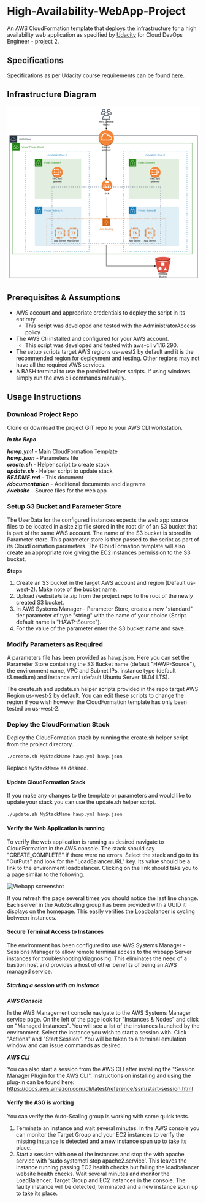 # High-Availability-WebApp-Project

An AWS CloudFormation template that deploys the infrastructure for a high availability web application as specified by [Udacity](https://www,udacity.com) for Cloud DevOps Engineer - project 2. 

## Specifications

Specifications as per Udacity course requirements can be found [here](./documentation/project_specifications.md).

## Infrastructure Diagram

![Infrastructure Diagram](./documentation/High-Availability-WebApp-Project.svg)

## Prerequisites & Assumptions

- AWS account and appropriate credentials to deploy the script in its entirety. 
    - This script was developed and tested with the AdministratorAccess policy
- The AWS Cli installed and configured for your AWS account. 
    - This script was developed and tested with aws-cli v1.16.290.
- The setup scripts target AWS regions us-west2 by default and it is the recommended region for deployment and testing. Other regions may not have all the required AWS services.
- A BASH terminal to use the provided helper scripts. If using windows simply run the aws cli commands manually. 

## Usage Instructions

### Download Project Repo

Clone or download the project GIT repo to your AWS CLI workstation. 

***In the Repo***

***hawp.yml*** - Main CloudFormation Template  
***hawp.json*** - Parameters file  
***create.sh*** - Helper script to create stack  
***update.sh*** - Helper script to update stack  
***README.md*** - This document  
***/documentation*** - Additional documents and diagrams  
***/website*** - Source files for the web app  

### Setup S3 Bucket and Parameter Store

The UserData for the configured instances expects the web app source files to be located in a site.zip file stored in the root dir of an S3 bucket that is part of the same AWS account. The name of the S3 bucket is stored in Parameter store. This parameter store is then passed to the script as part of its CloudFormation parameters. The CloudFormation template will also create an appropriate role giving the EC2 instances permission to the S3 bucket. 

**Steps**

1. Create an S3 bucket in the target AWS account and region (Default us-west-2). Make note of the bucket name. 
2. Upload /website/site.zip from the project repo to the root of the newly created S3 bucket. 
3. In AWS Systems Manager - Parameter Store, create a new "standard" tier parameter of type "string" with the name of your choice (Script default name is "HAWP-Source").
4. For the value of the parameter enter the S3 bucket name and save. 

### Modify Parameters as Required

A parameters file has been provided as hawp.json. Here you can set the Parameter Store containing the S3 Bucket name (default "HAWP-Source"),  the environment name, VPC and Subnet IPs, instance type (default t3.medium) and instance ami (default Ubuntu Server 18.04 LTS).

The create.sh and update.sh helper scripts provided in the repo target AWS Region us-west-2 by default. You can edit these scripts to change the region if you wish however the CloudFormation template has only been tested on us-west-2.

### Deploy the CloudFormation Stack

Deploy the CloudFormation stack by running the create.sh helper script from the project directory. 

```./create.sh MyStackName hawp.yml hawp.json```

Replace `MyStackName` as desired.

#### Update CloudFormation Stack

If you make any changes to the template or parameters and would like to update your stack you can use the update.sh helper script. 

```./update.sh MyStackName hawp.yml hawp.json```

#### Verify the Web Application is running

To verify the web application is running as desired navigate to CloudFormation in the AWS console. The stack should say "CREATE_COMPLETE" if there were no errors. Select the stack and go to its "OutPuts" and look for the "LoadBalancerURL" key. Its value should be a link to the environment loadbalancer. Clicking on the link should take you to a page similar to the following. 

![Webapp screenshot](./documentation/screenshot_webapp.PNG)

If you refresh the page several times you should notice the last line change. Each server in the AutoScaling group has been provided with a UUID it displays on the homepage. This easily verifies the Loadbalancer is cycling between instances. 


#### Secure Terminal Access to Instances

The environment has been configured to use AWS Systems Manager - Sessions Manager to allow remote terminal access to the webapp Server instances for troubleshooting/diagnosing. This eliminates the need of a bastion host and provides a host of other benefits of being an AWS managed service. 

##### Starting a session with an instance

***AWS Console***

In the AWS Management console navigate to the AWS Systems Manager service page. On the left of the page look for "Instances & Nodes" and click on "Managed Instances". You will see a list of the instances launched by the environment. Select the instance you wish to start a session with. Click "Actions" and "Start Session". You will be taken to a terminal emulation window and can issue commands as desired. 

***AWS CLI***

You can also start a session from the AWS CLI after installing the "Session Manager Plugin for the AWS CLI". Instructions on installing and using the plug-in can be found here: https://docs.aws.amazon.com/cli/latest/reference/ssm/start-session.html

#### Verify the ASG is working

You can verify the Auto-Scaling group is working with some quick tests. 

1. Terminate an instance and wait several minutes. In the AWS console you can monitor the Target Group and your EC2 instances to verify the missing instance is detected and a new instance spun up to take its place. 
2. Start a session with one of the instances and stop the with apache service with 'sudo systemctl stop apache2.service'. This leaves the instance running passing EC2 health checks but failing the loadbalancer website health checks. Wait several minutes and monitor the LoadBalancer, Target Group and EC2 instances in the console. The faulty instance will be detected, terminated and a new instance spun up to take its place. 
